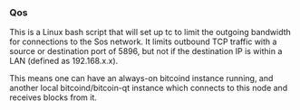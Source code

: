 ### Qos ###

This is a Linux bash script that will set up tc to limit the outgoing bandwidth for connections to the Sos network. It limits outbound TCP traffic with a source or destination port of 5896, but not if the destination IP is within a LAN (defined as 192.168.x.x).

This means one can have an always-on bitcoind instance running, and another local bitcoind/bitcoin-qt instance which connects to this node and receives blocks from it.
